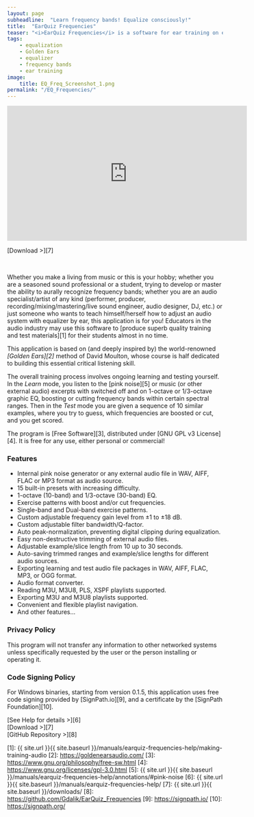 ```yaml
---
layout: page
subheadline:  "Learn frequency bands! Equalize consciously!"
title:  "EarQuiz Frequencies"
teaser: "<i>EarQuiz Frequencies</i> is a software for ear training on equalization. Its goal is to help musicians and other audio professionals or students learn how to hear frequency bands, and to adjust an EQ consciously. Available for Windows and macOS."
tags:
    - equalization
    - Golden Ears
    - equalizer
    - frequency bands
    - ear training
image:
    title: EQ_Freq_Screenshot_1.png
permalink: "/EQ_Frequencies/"
---
```

<iframe width="560" height="315" src="https://www.youtube.com/embed/t0aIwm3-6Qc?si=1RSDfJZpgyXKDjv8" title="YouTube video player" frameborder="0" allow="accelerometer; autoplay; clipboard-write; encrypted-media; gyroscope; picture-in-picture; web-share" allowfullscreen></iframe>

[Download >][7]

<br/>

Whether you make a living from music or this is your hobby; whether you are a seasoned sound professional or a student, 
trying to develop or master the ability to aurally recognize frequency bands; 
whether you are an audio specialist/artist of any kind (performer, producer, recording/mixing/mastering/live sound engineer, audio designer, DJ, etc.) or
just someone who wants to teach himself/herself how to adjust an audio system with equalizer by ear, this application
is for you! Educators in the audio industry may use this software to [produce superb quality training and test materials][1] for their students almost in no time.

This application is based on (and deeply inspired by) the world-renowned *[Golden Ears][2]* method of David Moulton, 
whose course is half dedicated to building this essential critical listening skill.

The overall training process involves ongoing learning and testing yourself. In the *Learn* mode, you listen to the [pink noise][5]
or music (or other external audio) excerpts with switched off and on 1-octave or 1/3-octave graphic EQ, boosting or cutting frequency bands within
certain spectral ranges. Then in the *Test* mode you are given a sequence of 10 similar examples, where you try to guess,
which frequencies are boosted or cut, and you get scored.

The program is [Free Software][3], distributed under [GNU GPL v3 License][4]. 
It is free for any use, either personal or commercial!

### Features

- Internal pink noise generator or any external audio file in WAV, AIFF, FLAC or MP3 format as audio source.
- 15 built-in presets with increasing difficulty.
- 1-octave (10-band) and 1/3-octave (30-band) EQ.
- Exercise patterns with boost and/or cut frequencies.
- Single-band and Dual-band exercise patterns.
- Custom adjustable frequency gain level from ±1 to ±18 dB.
- Custom adjustable filter bandwidth/Q-factor.
- Auto peak-normalization, preventing digital clipping during equalization.
- Easy non-destructive trimming of external audio files.
- Adjustable example/slice length from 10 up to 30 seconds.
- Auto-saving trimmed ranges and example/slice lengths for different audio sources.
- Exporting learning and test audio file packages in WAV, AIFF, FLAC, MP3, or OGG format. 
- Audio format converter.
- Reading M3U, M3U8, PLS, XSPF playlists supported.
- Exporting M3U and M3U8 playlists supported.
- Convenient and flexible playlist navigation.
- And other features...

### Privacy Policy
This program will not transfer any information to other networked systems unless specifically requested by the user or the person installing or operating it.

### Code Signing Policy
For Windows binaries, starting from version 0.1.5, this application uses free code signing provided by [SignPath.io][9], 
and a certificate by the [SignPath Foundation][10].

[See Help for details >][6]<br/>
[Download >][7]<br/>
[GitHub Repository >][8]


[1]: {{ site.url }}{{ site.baseurl }}/manuals/earquiz-frequencies-help/making-training-audio 
[2]: https://goldenearsaudio.com/
[3]: https://www.gnu.org/philosophy/free-sw.html
[4]: https://www.gnu.org/licenses/gpl-3.0.html
[5]: {{ site.url }}{{ site.baseurl }}/manuals/earquiz-frequencies-help/annotations/#pink-noise
[6]: {{ site.url }}{{ site.baseurl }}/manuals/earquiz-frequencies-help/
[7]: {{ site.url }}{{ site.baseurl }}/downloads/
[8]: https://github.com/Gdalik/EarQuiz_Frequencies
[9]: https://signpath.io/
[10]: https://signpath.org/